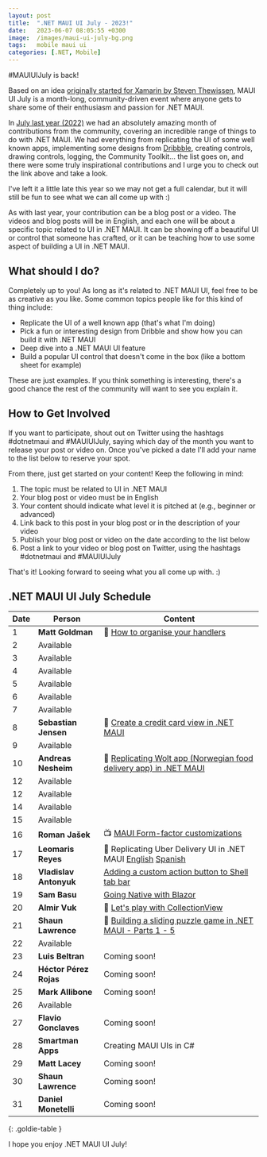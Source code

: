 ```yaml
---
layout: post
title:  ".NET MAUI UI July - 2023!"
date:   2023-06-07 08:05:55 +0300
image:  /images/maui-ui-july-bg.png
tags:   mobile maui ui
categories: [.NET, Mobile]
---
```


#MAUIUIJuly is back!

Based on an idea [originally started for Xamarin by Steven Thewissen](https://thewissen.io/introducing-xamarin-ui-july/), MAUI UI July is a month-long, community-driven event where anyone gets to share some of their enthusiasm and passion for .NET MAUI.

In [July last year (2022)](/posts/maui-ui-july) we had an absolutely amazing month of contributions from the community, covering an incredible range of things to do with .NET MAUI. We had everything from replicating the UI of some well known apps, implementing some designs from [Dribbble](https://dribbble.com), creating controls, drawing controls, logging, the Community Toolkit... the list goes on, and there were some truly inspirational contributions and I urge you to check out the link above and take a look.

I've left it a little late this year so we may not get a full calendar, but it will still be fun to see what we can all come up with :)

As with last year, your contribution can be a blog post or a video. The videos and blog posts will be in English, and each one will be about a specific topic related to UI in .NET MAUI. It can be showing off a beautiful UI or control that someone has crafted, or it can be teaching how to use some aspect of building a UI in .NET MAUI.

## What should I do?
Completely up to you! As long as it's related to .NET MAUI UI, feel free to be as creative as you like. Some common topics people like for this kind of thing include:

* Replicate the UI of a well known app (that's what I'm doing)
* Pick a fun or interesting design from Dribble and show how you can build it with .NET MAUI
* Deep dive into a .NET MAUI UI feature
* Build a popular UI control that doesn't come in the box (like a bottom sheet for example)

These are just examples. If you think something is interesting, there's a good chance the rest of the community will want to see you explain it.


## How to Get Involved
If you want to participate, shout out on Twitter using the hashtags #dotnetmaui and #MAUIUIJuly, saying which day of the month you want to release your post or video on. Once you've picked a date I'll add your name to the list below to reserve your spot.

From there, just get started on your content! Keep the following in mind:

1. The topic must be related to UI in .NET MAUI
2. Your blog post or video must be in English
3. Your content should indicate what level it is pitched at (e.g., beginner or advanced)
4. Link back to this post in your blog post or in the description of your video
5. Publish your blog post or video on the date according to the list below
6. Post a link to your video or blog post on Twitter, using the hashtags #dotnetmaui and #MAUIUIJuly

That's it! Looking forward to seeing what you all come up with. :)

## .NET MAUI UI July Schedule

| Date | Person             | Content                                                                                                       |
| ---- | ------------------ | ------------------------------------------------------------------------------------------------------------- |
| 1    | **Matt Goldman**          |   📰 [How to organise your handlers](/posts/handler-mappings/)                       |
| 2    | Available          |                                                                                                               |
| 3    | Available          |                                                                                                               |
| 4    | Available          |                                                                                                               |
| 5    | Available          |                                                                                                               |
| 6    | Available          |                                                                                                               |
| 7    | Available          |                                                                                                               |
| 8    | **Sebastian Jensen**          | 📰 [Create a credit card view in .NET MAUI](https://medium.com/@tsjdevapps/create-a-credit-card-view-in-net-maui-df74c20f11e0)                                                                                                              |
| 9    | Available          |                                                                                                               |
| 10   | **Andreas Nesheim**          |     📰 [Replicating Wolt app (Norwegian food delivery app) in .NET MAUI](https://www.andreasnesheim.no/maui-ui-july-2023-replicating-wolt-app/)                                                                                                          |
| 12   | Available          |                                                                                                               |
| 12   | Available          |                                                                                                               |
| 14   | Available          |                                                                                                               |
| 15   | Available          |                                                                                                               |
| 16   | **Roman Jašek**          |     📺 [MAUI Form-factor customizations](https://www.youtube.com/watch?v=YdjOx6SmKco)                                                                                                          |
| 17   | **Leomaris Reyes**          | 📰 Replicating Uber Delivery UI in .NET MAUI [English](https://askxammy.com/replicating-uber-delivery-ui-in-net-maui/)  [Spanish](https://es.askxammy.com/replicando-ui-de-entrega-de-pedidos-de-uber-en-net-maui/)                                                                                                              |
| 18   | **Vladislav Antonyuk**          |  [Adding a custom action button to Shell tab bar](https://vladislavantonyuk.github.io/articles/Adding-custom-action-button-to-.NET-MAUI-Shell-TabBar/)                                                                                                             |
| 19   | **Sam Basu**          |    [Going Native with Blazor](https://www.telerik.com/blogs/going-native-blazor)                                                                                                          |
| 20   | **Almir Vuk**          |      📰 [Let's play with CollectionView](https://almirvuk.com/lets-play-with-collectionview-layouts-in-net-maui/)                                                                                                         |
| 21   | **Shaun Lawrence**          |    📰 [Building a sliding puzzle game in .NET MAUI - Parts 1 - 5](https://blog.bijington.com/2023/07/20/building-a-sliding-puzzle-in-dotnet-maui-part-0.html)                                                                                                           |
| 22   | Available          |                                                                                                    |
| 23   | **Luis Beltran**          |      Coming soon!                                                                                                         |
| 24   | **Héctor Pérez Rojas**          |         Coming soon!                                                                                                      |
| 25   | **Mark Allibone**          |        Coming soon!                                                                                                       |
| 26   | Available          |                                                                                                               |
| 27   | **Flavio Gonclaves**          |    Coming soon!                                                                                                           |
| 28   | **Smartman Apps**          |   Creating MAUI UIs in C#                                                                                                            |
| 29   | **Matt Lacey**          |  Coming soon!                                                                                                             |
| 30   | **Shaun Lawrence**          | Coming soon!                                                                                                              |
| 31   | **Daniel Monetelli**          | Coming soon!                                                                                                              |
{: .goldie-table }

I hope you enjoy .NET MAUI UI July!
